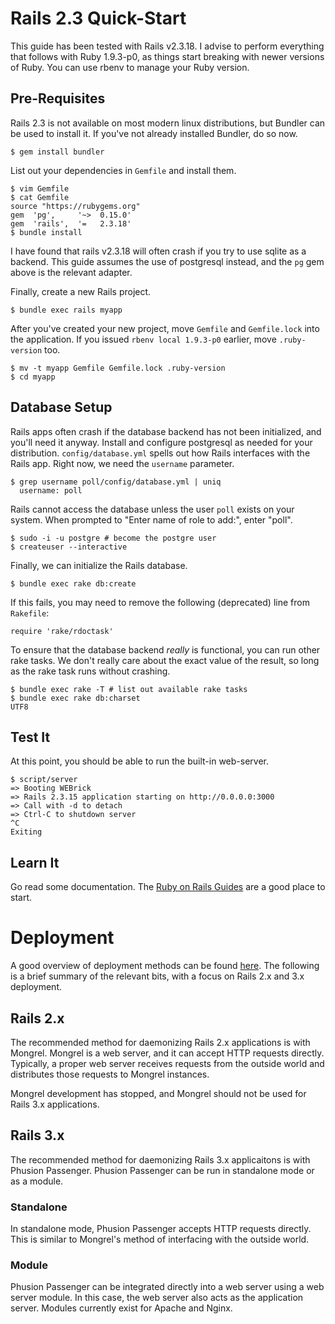 Rails 2.3 Quick-Start
=====================

This guide has been tested with Rails v2.3.18. I advise to perform everything
that follows with Ruby 1.9.3-p0, as things start breaking with newer versions
of Ruby. You can use rbenv to manage your Ruby version.

Pre-Requisites
--------------

Rails 2.3 is not available on most modern linux distributions, but Bundler can
be used to install it. If you've not already installed Bundler, do so now.

    $ gem install bundler

List out your dependencies in `Gemfile` and install them.

    $ vim Gemfile
    $ cat Gemfile
    source "https://rubygems.org"
    gem  'pg',     '~>  0.15.0'
    gem  'rails',  '=   2.3.18'
    $ bundle install

I have found that rails v2.3.18 will often crash if you try to use sqlite as a
backend. This guide assumes the use of postgresql instead, and the `pg` gem
above is the relevant adapter.

Finally, create a new Rails project.

    $ bundle exec rails myapp

After you've created your new project, move `Gemfile` and `Gemfile.lock` into
the application. If you issued `rbenv local 1.9.3-p0` earlier, move
`.ruby-version` too.

    $ mv -t myapp Gemfile Gemfile.lock .ruby-version
    $ cd myapp

Database Setup
--------------

Rails apps often crash if the database backend has not been initialized, and
you'll need it anyway. Install and configure postgresql as needed for your
distribution. `config/database.yml` spells out how Rails interfaces with the
Rails app. Right now, we need the `username` parameter.

    $ grep username poll/config/database.yml | uniq
      username: poll

Rails cannot access the database unless the user `poll` exists on your system.
When prompted to "Enter name of role to add:", enter "poll".

    $ sudo -i -u postgre # become the postgre user
    $ createuser --interactive

Finally, we can initialize the Rails database.

    $ bundle exec rake db:create

If this fails, you may need to remove the following (deprecated) line from
`Rakefile`:

    require 'rake/rdoctask'

To ensure that the database backend _really_ is functional, you can run other
rake tasks. We don't really care about the exact value of the result, so long
as the rake task runs without crashing.

    $ bundle exec rake -T # list out available rake tasks
    $ bundle exec rake db:charset
    UTF8

Test It
-------

At this point, you should be able to run the built-in web-server.

    $ script/server 
    => Booting WEBrick
    => Rails 2.3.15 application starting on http://0.0.0.0:3000
    => Call with -d to detach
    => Ctrl-C to shutdown server
    ^C
    Exiting

Learn It
--------

Go read some documentation. The [Ruby on Rails
Guides](http://guides.rubyonrails.org/v2.3.8/getting_started.html) are a good
place to start.

Deployment
==========

A good overview of deployment methods can be found
[here](http://www.modrails.com/documentation/Architectural%20overview.html).
The following is a brief summary of the relevant bits, with a focus on Rails
2.x and 3.x deployment.

Rails 2.x
---------

The recommended method for daemonizing Rails 2.x applications is with Mongrel.
Mongrel is a web server, and it can accept HTTP requests directly. Typically, a
proper web server receives requests from the outside world and distributes
those requests to Mongrel instances.

Mongrel development has stopped, and Mongrel should not be used for Rails 3.x
applications.

Rails 3.x
---------

The recommended method for daemonizing Rails 3.x applicaitons is with Phusion
Passenger. Phusion Passenger can be run in standalone mode or as a module.

### Standalone

In standalone mode, Phusion Passenger accepts HTTP requests directly. This is
similar to Mongrel's method of interfacing with the outside world.

### Module

Phusion Passenger can be integrated directly into a web server using a web
server module. In this case, the web server also acts as the application
server. Modules currently exist for Apache and Nginx.

